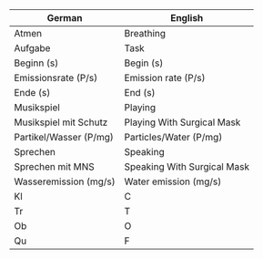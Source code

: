  | German | English | 
 | --- | --- | 
 | Atmen | Breathing | 
 | Aufgabe | Task | 
 | Beginn (s) | Begin (s) | 
 | Emissionsrate (P/s) | Emission rate (P/s) | 
 | Ende (s) | End (s) | 
 | Musikspiel | Playing | 
 | Musikspiel mit Schutz | Playing With Surgical Mask | 
 | Partikel/Wasser (P/mg) | Particles/Water (P/mg) | 
 | Sprechen | Speaking | 
 | Sprechen mit MNS | Speaking With Surgical Mask | 
 | Wasseremission (mg/s) | Water emission (mg/s) | 
 | Kl | C | 
 | Tr | T | 
 | Ob | O | 
 | Qu | F | 
